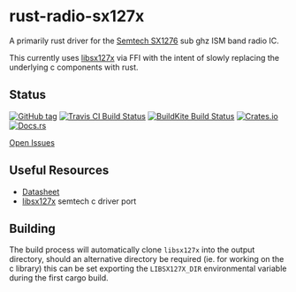 # rust-radio-sx127x

A primarily rust driver for the [Semtech SX1276](https://www.semtech.com/products/wireless-rf/lora-transceivers/rohs-compliant/SX1276) sub ghz ISM band radio IC. 

This currently uses [libsx127x](https://github.com/ryankurte/libsx127x) via FFI with the intent of slowly replacing the underlying c components with rust.


## Status

[![GitHub tag](https://img.shields.io/github/tag/ryankurte/rust-radio-sx127x.svg)](https://github.com/ryankurte/rust-radio-sx127x)
[![Travis CI Build Status](https://travis-ci.com/ryankurte/rust-radio-sx127x.svg?branch=master)](https://travis-ci.com/ryankurte/rust-radio-sx127x)
[![BuildKite Build Status](https://badge.buildkite.com/e104ee3bdc9521bc3cd74ab1de43f984bab5da1327549c35e8.svg)](https://buildkite.com/ryankurte/rust-radio-sx127x)
[![Crates.io](https://img.shields.io/crates/v/radio-sx127x.svg)](https://crates.io/crates/radio-sx127x)
[![Docs.rs](https://docs.rs/radio-sx127x/badge.svg)](https://docs.rs/radio-sx127x)

[Open Issues](https://github.com/ryankurte/rust-radio-sx127x/issues)


## Useful Resources
- [Datasheet](https://www.semtech.com/uploads/documents/DS_SX1276-7-8-9_W_APP_V6.pdf)
- [libsx127x](https://github.com/ryankurte/libsx127x) semtech c driver port


## Building

The build process will automatically clone `libsx127x` into the output directory, should an alternative directory be required (ie. for working on the c library) this can be set exporting the `LIBSX127X_DIR` environmental variable during the first cargo build.



